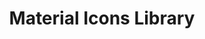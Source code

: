 ---
layout : sparkle
title : "Material Icons Library"
summary : "A gigantic set of 1000+ vector icons for Sketch App, Figma, Invision Studio, Adobe XD and Photoshop."
visit : https://icons.pixsellz.io/
tags : []
category : "design"
---
